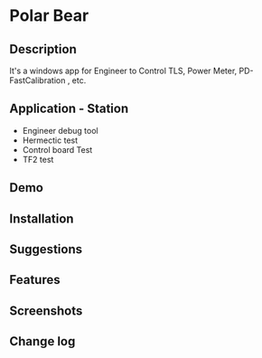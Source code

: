 # Polar Bear
## Description
It's a windows app for Engineer to Control TLS, Power Meter, PD-FastCalibration , etc.
## Application - Station
* Engineer debug tool
* Hermectic test
* Control board Test
* TF2 test
## Demo

## Installation
## Suggestions
## Features
## Screenshots
## Change log

